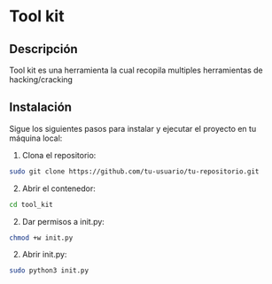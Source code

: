 # Tool kit

## Descripción

Tool kit es una herramienta la cual recopila multiples herramientas de hacking/cracking

## Instalación

Sigue los siguientes pasos para instalar y ejecutar el proyecto en tu máquina local:

1. Clona el repositorio:
```sh
sudo git clone https://github.com/tu-usuario/tu-repositorio.git
```

2. Abrir el contenedor:
```sh
cd tool_kit
```

2. Dar permisos a init.py:
```sh
chmod +w init.py
```

2. Abrir init.py:
```sh
sudo python3 init.py
```




